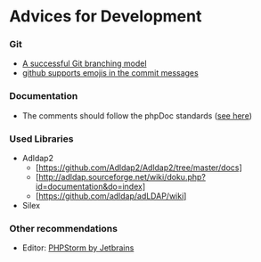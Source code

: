 # Advices for Development
### Git
* [A successful Git branching model](http://nvie.com/posts/a-successful-git-branching-model/)
* [github supports emojis in the commit messages](http://www.emoji-cheat-sheet.com/)

### Documentation

* The comments should follow the phpDoc standards ([see here](http://www.phpdoc.org/docs/latest/index.html))

### Used Libraries
* Adldap2
  * [https://github.com/Adldap2/Adldap2/tree/master/docs]
  * [http://adldap.sourceforge.net/wiki/doku.php?id=documentation&do=index]
  * [https://github.com/adldap/adLDAP/wiki]
* Silex

### Other recommendations
* Editor: [PHPStorm by Jetbrains](https://www.jetbrains.com/phpstorm/)